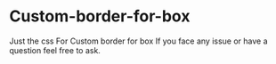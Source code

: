 # Custom-border-for-box
Just the css For Custom border for box
If you face any issue or have a question feel free to ask.
